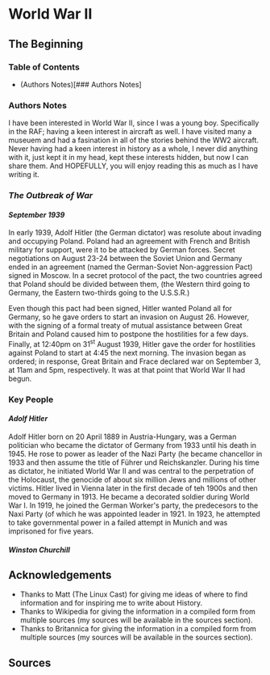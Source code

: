 # World War II
## The Beginning

### Table of Contents
 - (Authors Notes)[### Authors Notes]

### Authors Notes
I have been interested in World War II, since I was a young boy. Specifically in the RAF; having a keen interest in aircraft as well. I have visited many a museuem and had a fasination in all of the stories behind the WW2 aircraft. Never having had a keen interest in history as a whole, I never did anything with it, just kept it in my head, kept these interests hidden, but now I can share them. And HOPEFULLY, you will enjoy reading this as much as I have writing it.

### _The Outbreak of War_
#### _September 1939_
In early 1939, Adolf Hitler (the German dictator) was resolute about invading and occupying Poland. Poland had an agreement with French and British military for support, were it to be attacked by German forces. Secret negotiations on August 23-24 between the Soviet Union and Germany ended in an agreement (named the German-Soviet Non-aggression Pact) signed in Moscow. In a secret protocol of the pact, the two countries agreed that Poland should be divided between them, (the Western third going to Germany, the Eastern two-thirds going to the U.S.S.R.)

Even though this pact had been signed, Hitler wanted Poland all for Germany, so he gave orders to start an invasion on August 26. However, with the signing of a formal treaty of mutual assistance between Great Britain and Poland caused him to postpone the hostilities for a few days. Finally, at 12:40pm on 31<sup>st</sup> August 1939, Hitler gave the order for hostilities against Poland to start at 4:45 the next morning. The invasion began as ordered; in response, Great Britain and Frace declared war on September 3, at 11am and 5pm, respectively. It was at that point that World War II had begun.

### Key People
#### _Adolf Hitler_
Adolf Hitler born on 20 April 1889 in Austria-Hungary, was a German politician who became the dictator of Germany from 1933 until his death in 1945. He rose to power as leader of the Nazi Party (he became chancellor in 1933 and then assume the title of Führer und Reichskanzler. During his time as dictator, he initiated World War II and was central to the perpetration of the Holocaust, the genocide of about six million Jews and millions of other victims.
Hitler lived in Vienna later in the first decade of teh 1900s and then moved to Germany in 1913. He became a decorated soldier during World War I. In 1919, he joined the German Worker's party, the predecesors to the Naxi Party (of which he was appointed leader in 1921. In 1923, he attempted to take governmental power in a failed attempt in Munich and was imprisoned for five years.

#### _Winston Churchill_











## Acknowledgements
* Thanks to Matt (The Linux Cast) for giving me ideas of where to find information and for inspiring me to write about History.
* Thanks to Wikipedia for giving the information in a compiled form from multiple sources (my sources will be available in the sources section).
* Thanks to Britannica for giving the information in a compiled form from multiple sources (my sources will be available in the sources section).

## Sources